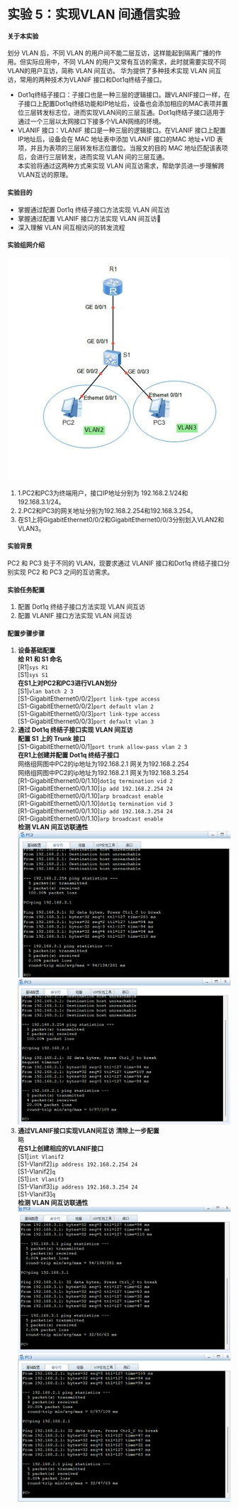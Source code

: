 # 实验 5：实现VLAN 间通信实验
#### 关于本实验  
划分 VLAN 后，不同 VLAN 的用户间不能二层互访，这样能起到隔离广播的作用。但实际应用中，不同 VLAN 的用户又常有互访的需求，此时就需要实现不同VLAN的用户互访，简称 VLAN 间互访。
华为提供了多种技术实现 VLAN 间互访，常用的两种技术为VLANIF 接口和Dot1q终结子接口。  
* Dot1q终结子接口：子接口也是一种三层的逻辑接口。跟VLANIF接口一样，在子接口上配置Dot1q终结功能和IP地址后，设备也会添加相应的MAC表项并置位三层转发标志位，进而实现VLAN间的三层互通。Dot1q终结子接口适用于通过一个三层以太网接口下接多个VLAN网络的环境。
* VLANIF 接口：VLANIF 接口是一种三层的逻辑接口。在VLANIF 接口上配置IP地址后，设备会在 MAC 地址表中添加 VLANIF 接口的MAC 地址+VID 表项，并且为表项的三层转发标志位置位。当报文的目的 MAC 地址匹配该表项后，会进行三层转发，进而实现 VLAN 间的三层互通。  
本实验将通过这两种方式来实现 VLAN 间互访需求，帮助学员进一步理解跨VLAN互访的原理。  
#### 实验目的
* 掌握通过配置 Dot1q 终结子接口方法实现 VLAN 间互访
* 掌握通过配置 VLANIF 接口方法实现 VLAN 间互访
* 深入理解 VLAN 间互相访问的转发流程
#### 实验组网介绍
![实现VLAN间通信实验拓扑](images/实验5-实现VLAN间通信实验/01.jpg)
1. 1.PC2和PC3为终端用户，接口IP地址分别为 192.168.2.1/24和192.168.3.1/24。  
2. 2.PC2和PC3的网关地址分别为192.168.2.254和192.168.3.254。  
3. 在S1上将GigabitEthernet0/0/2和GigabitEthernet0/0/3分别划入VLAN2和VLAN3。  
#### 实验背景
PC2 和 PC3 处于不同的 VLAN，现要求通过 VLANIF 接口和Dot1q 终结子接口分别实现 PC2 和 PC3 之间的互访需求。  
#### 实验任务配置
1. 配置 Dot1q 终结子接口方法实现 VLAN 间互访
2. 配置 VLANIF 接口方法实现 VLAN 间互访
#### 配置步骤步骤
1. **设备基础配置**  
**给 R1 和 S1 命名**  
[R1]`sys R1`  
[S1]`sys S1`  
**在S1上对PC2和PC3进行VLAN划分**  
[S1]`vlan batch 2 3`  
[S1-GigabitEthernet0/0/2]`port link-type access`  
[S1-GigabitEthernet0/0/2]`port default vlan 2`  
[S1-GigabitEthernet0/0/3]`port link-type access`  
[S1-GigabitEthernet0/0/3]`port default vlan 3`  
2. **通过 Dot1q 终结子接口实现 VLAN 间互访**  
**配置 S1 上的 Trunk 接口**  
[S1-GigabitEthernet0/0/1]`port trunk allow-pass vlan 2 3`  
**在R1上创建并配置 Dot1q 终结子接口**  
网络组网图中PC2的ip地址为192.168.2.1 网关为192.168.2.254  
网络组网图中PC2的ip地址为192.168.2.1 网关为192.168.3.254   
[R1-GigabitEthernet0/0/1.10]`dot1q termination vid 2`  
[R1-GigabitEthernet0/0/1.10]`ip add 192.168.2.254 24`  
[R1-GigabitEthernet0/0/1.10]`arp broadcast enable`  
[R1-GigabitEthernet0/0/1.10]`dot1q termination vid 3`  
[R1-GigabitEthernet0/0/1.10]`ip add 192.168.3.254 24`  
[R1-GigabitEthernet0/0/1.10]`arp broadcast enable`  
**检测 VLAN 间互访联通性**  
![PC2 ping PC3](images/实验5-实现VLAN间通信实验/02.png)  
![PC3 ping PC2](images/实验5-实现VLAN间通信实验/03.png) 
3. **通过VLANIF接口实现VLAN间互访**
**清除上一步配置**  
略  
**在S1上创建相应的VLANIF接口**  
[S1]`int Vlanif2`  
[S1-Vlanif2]`ip address 192.168.2.254 24`  
[S1-Vlanif2]`q`  
[S1]`int Vlanif3`  
[S1-Vlanif3]`ip address 192.168.3.254 24`  
[S1-Vlanif3]`q`  
**检测 VLAN 间互访联通性**  
![PC2 ping PC3](images/实验5-实现VLAN间通信实验/04.png)  
![PC3 ping PC2](images/实验5-实现VLAN间通信实验/05.png) 







